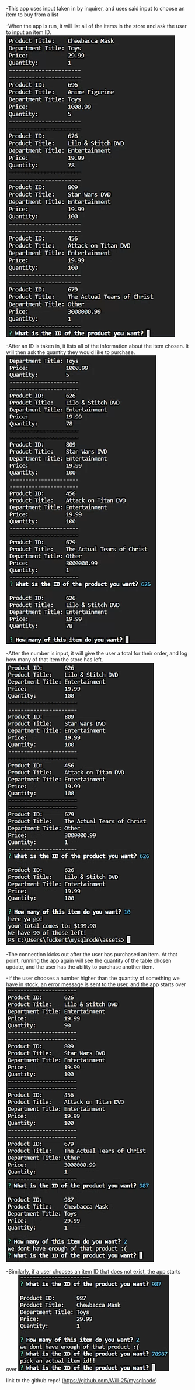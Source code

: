 -This app uses input taken in by inquirer, and uses said input to choose an item to buy from a list

-When the app is run, it will list all of the items in the store and ask the user to input an item ID. 
![first-prompt](assets/images/untitled.png)

-After an ID is taken in, it lists all of the information about the item chosen. It will then ask the quantity they would like to purchase.
![second-prompt](assets/images/2.png)

-After the number is input, it will give the user a total for their order, and log how many of that item the store has left.
![after-purchase](assets/images/3.png)

-The connection kicks out after the user has purchased an item. At that point, running the app again will see the quantity of the table chosen update, and the user has the ability to purchase another item.

-If the user chooses a number higher than the quantity of something we have in stock, an error message is sent to the user, and the app starts over
![low-quantity](assets/images/4.png)

-Similarly, if a user chooses an item ID that does not exist, the app starts over
![non-existant](assets/images/5.png)

link to the github repo!
(https://github.com/Will-25/mysqlnode)